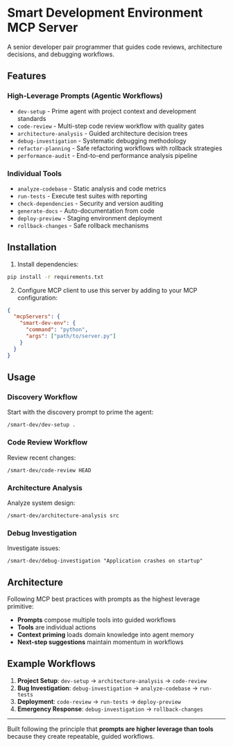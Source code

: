 # Smart Development Environment MCP Server

A senior developer pair programmer that guides code reviews, architecture decisions, and debugging workflows.

## Features

### High-Leverage Prompts (Agentic Workflows)

- `dev-setup` - Prime agent with project context and development standards
- `code-review` - Multi-step code review workflow with quality gates
- `architecture-analysis` - Guided architecture decision trees
- `debug-investigation` - Systematic debugging methodology
- `refactor-planning` - Safe refactoring workflows with rollback strategies
- `performance-audit` - End-to-end performance analysis pipeline

### Individual Tools

- `analyze-codebase` - Static analysis and code metrics
- `run-tests` - Execute test suites with reporting
- `check-dependencies` - Security and version auditing
- `generate-docs` - Auto-documentation from code
- `deploy-preview` - Staging environment deployment
- `rollback-changes` - Safe rollback mechanisms

## Installation

1. Install dependencies:

```bash
pip install -r requirements.txt
```

2. Configure MCP client to use this server by adding to your MCP configuration:

```json
{
  "mcpServers": {
    "smart-dev-env": {
      "command": "python",
      "args": ["path/to/server.py"]
    }
  }
}
```

## Usage

### Discovery Workflow

Start with the discovery prompt to prime the agent:

```
/smart-dev/dev-setup .
```

### Code Review Workflow

Review recent changes:

```
/smart-dev/code-review HEAD
```

### Architecture Analysis

Analyze system design:
```
/smart-dev/architecture-analysis src
```

### Debug Investigation

Investigate issues:

```
/smart-dev/debug-investigation "Application crashes on startup"
```

## Architecture

Following MCP best practices with prompts as the highest leverage primitive:

- **Prompts** compose multiple tools into guided workflows
- **Tools** are individual actions  
- **Context priming** loads domain knowledge into agent memory
- **Next-step suggestions** maintain momentum in workflows

## Example Workflows

1. **Project Setup**: `dev-setup` → `architecture-analysis` → `code-review`
2. **Bug Investigation**: `debug-investigation` → `analyze-codebase` → `run-tests`
3. **Deployment**: `code-review` → `run-tests` → `deploy-preview`
4. **Emergency Response**: `debug-investigation` → `rollback-changes`

---
Built following the principle that **prompts are higher leverage than tools** because they create repeatable, guided workflows.
